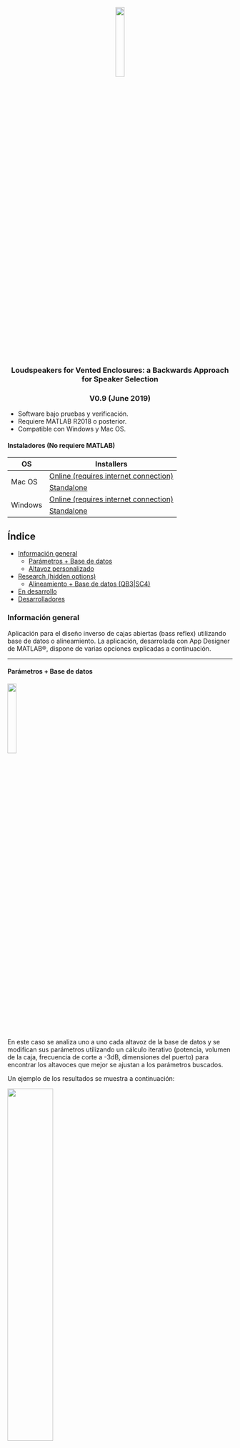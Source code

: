 <p align="center">
<img src="https://jmrplens.com/GitHub_LoVEBASS/logo-square.png" width="20%"></img>

<h3 align="center"><b> Loudspeakers for Vented Enclosures: a Backwards Approach for Speaker Selection </b></h3>
<h3 align="center"><b> V0.9 (June 2019) </b></h3>
</p>

- Software bajo pruebas y verificación.
- Requiere MATLAB R2018 o posterior. 
- Compatible con Windows y Mac OS.

#### Instaladores (No requiere MATLAB)

<table>
    <thead>
        <tr>
            <th>OS</th>
            <th>Installers</th>
        </tr>
    </thead>
    <tbody>
        <tr>
            <td rowspan=2>Mac OS</td>
            <td><a href="https://jmrplens.com/GitHub_LoVEBASS/installers-0.9/LoVE-BASS_v0.9_ONLINE_MacOS.zip">Online (requires internet connection)</a></td>
        </tr>
        <tr>
            <td><a href="https://jmrplens.com/GitHub_LoVEBASS/installers-0.9/LoVE-BASS_v0.9_OFFLINE_MacOS.zip">Standalone</a></td>
        </tr>
        <tr>
            <td rowspan=2>Windows</td>
            <td><a href="https://jmrplens.com/GitHub_LoVEBASS/installers-0.9/LoVE-BASS_v0.9_ONLINE_Windows.zip">Online (requires internet connection)</a></td>
        </tr>
        <tr>
            <td><a href="https://jmrplens.com/GitHub_LoVEBASS/installers-0.9/LoVE-BASS_v0.9_OFFLINE_Windows.zip">Standalone</a></td>
        </tr>
    </tbody>
</table>

## Índice
<!-- MarkdownTOC -->

- [Información general](#informaci%C3%B3n-general)
	- [Parámetros + Base de datos](#par%C3%A1metros--base-de-datos)
	- [Altavoz personalizado](#altavoz-personalizado)
- [Research \(hidden options\)](#research-hidden-options)
	- [Alineamiento + Base de datos \(QB3|SC4\)](#alineamiento--base-de-datos-qb3%7Csc4)
- [En desarrollo](#en-desarrollo)
- [Desarrolladores](#desarrolladores)

<!-- /MarkdownTOC -->


<a id="informaci%C3%B3n-general"></a>
### Información general
Aplicación para el diseño inverso de cajas abiertas (bass reflex) utilizando base de datos o alineamiento.
La aplicación, desarrolada con App Designer de MATLAB®, dispone de varias opciones explicadas a continuación.

---
<a id="par%C3%A1metros--base-de-datos"></a>
#### Parámetros + Base de datos
<img src="https://jmrplens.com/GitHub_LoVEBASS/parametros.png" width="20%"></img>

En este caso se analiza uno a uno cada altavoz de la base de datos y se modifican sus parámetros utilizando un cálculo iterativo (potencia, volumen de la caja, frecuencia de corte a -3dB, dimensiones del puerto) para encontrar los altavoces que mejor se ajustan a los parámetros buscados.

Un ejemplo de los resultados se muestra a continuación:

<img src="https://jmrplens.com/GitHub_LoVEBASS/resulparametrosn.png" width="45%"></img>

Como se puede observar se ofrecen 4 altavoces que ofrecen las respuestas más aproximadas a lo buscado pero fijando alguno de los parametros (máximo SPL, mínimo f3, minimo volumen de la caja, mínimo tamaño del puerto). Además se puede afinar aun más el resultados modificando la frecuencia de la caja, el volumen de la caja y el SPL máximo y observando gráficamente el resultado.

Es posible seleccionar múltiples altavoces de la tabla para representarlos conjuntamente y compararlos:

<img src="https://jmrplens.com/GitHub_LoVEBASS/plotconjunton.png" width="45%"></img>

En la opción `File->Export result list` se puede exportar la tabla completa de resultados en formato texto, Excel o M-file.

<a id="altavoz-personalizado"></a>
#### Altavoz personalizado
<img src="https://jmrplens.com/GitHub_LoVEBASS/custom.png" width="20%"></img>

En este caso se calculan los parámetros de un altavoz hipotético o que se prevee fabricar con los parámetros iniciales (imagen superior). Si en algún caso se excede de las posibilidades físicas de un altavoz se mostrará una o varias advertencias indicando los problemas del diseño elegido.
Las representaciones y los datos mostrados se calculan cada vez que se modifica algún parámetro.

<img src="https://jmrplens.com/GitHub_LoVEBASS/resulcustomn.png" width="45%"></img>

---
<a id="research-hidden-options"></a>
### Research (hidden options)
La aplicación contiene y contendrá funciones extra que no estarán activadas por defecto, para ello hay que acceder el código y modificar la variable `research` al inicio de la función `startupFcn`:

```Matlab
function startupFcn(app)
            %%%%%%%%%%%%%%%%%%%%%%%%%%%%%%%%%%%%%%%%%%%%%%%%%%%
            % Extra functions (research purpose): change to 'true'
            app.research = false;
            %%%%%%%%%%%%%%%%%%%%%%%%%%%%%%%%%%%%%%%%%%%%%%%%%%%
```


A continuación se describen la opciones que se habilitan al activar el modo _research_

<a id="alineamiento--base-de-datos-qb3%7Csc4"></a>
#### Alineamiento + Base de datos (QB3|SC4)
<img src="https://jmrplens.com/GitHub_LoVEBASS/alineamiento.png" width="40%"></img>

A través de unos parámetros buscados para el conjunto final de caja+altavoz se calculan los parametros de todos los altavoces contenidos en la base de datos (es editable y ampliable fácilmente) y se muestran todos los modelos válidos que pueden ofrecer esos parámetros buscados al inicio. Todos los modelos se pueden analizar, tanto todos los parámetros electroacústicos como sus curvas de SPL y desplazamiento del cono.
Se incluye el cálculo de las dimensiones del puerto y la potencia a aplicar al altavoz entre otros parámetros, un resultado típico sería el siguiente:

<img src="https://jmrplens.com/GitHub_LoVEBASS/resulalineamienton.png" width="45%"></img>   <img src="https://jmrplens.com/GitHub_LoVEBASS/resulalineamiento2n.png" width="45%"></img>

Es posible seleccionar múltiples altavoces de la tabla para representarlos conjuntamente y compararlos:

<img src="https://jmrplens.com/GitHub_LoVEBASS/plotconjunton.png" width="45%"></img>

En la opción `File->Export result list` se puede exportar la tabla completa de resultados en formato texto, Excel o M-file.

---
<a id="en-desarrollo"></a>
### En desarrollo
Algunas funciones que aparecen en el menú principal aun no están disponibles:
* Español
* Guardar y cargar la sesión
* Ventanas de ayuda para cada uno de los métodos de diseño

Tambien está previsto actualizar y ampliar la base de datos.

---
<a id="desarrolladores"></a>
### Desarrolladores
* Jose Manuel Requena Plens (info@jmrplens.com ; https://jmrplens.com)
* Francisco Sales Castells Ramón (fcastells@eln.upv.es ; http://www.upv.es/ficha-personal/fracasra)
